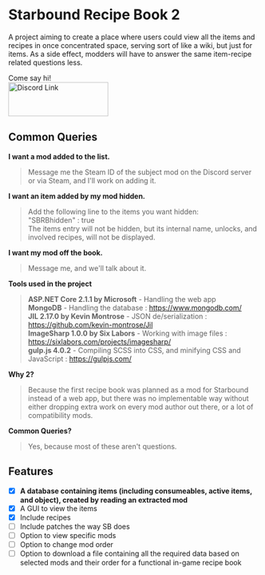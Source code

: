 # Starbound Recipe Book 2
A project aiming to create a place where users could view all the items and recipes in once concentrated space, serving sort of like a wiki, but just for items.
As a side effect, modders will have to answer the same item-recipe related questions less.

Come say hi! <br/>
<a href="https://discord.gg/Egjx962">
<img src="https://discordapp.com/assets/e4923594e694a21542a489471ecffa50.svg" alt="Discord Link" width="200" height="68">
</a>

## Common Queries ##

**I want a mod added to the list.**
> Message me the Steam ID of the subject mod on the Discord server or via Steam, and I'll work on adding it.

**I want an item added by my mod hidden.**
> Add the following line to the items you want hidden:<br/>
> "SBRBhidden" : true<br/>
> The items entry will not be hidden, but its internal name, unlocks, and involved recipes, will not be displayed.

**I want my mod off the book.**
> Message me, and we'll talk about it.

**Tools used in the project**
> **ASP.NET Core 2.1.1 by Microsoft** - Handling the web app<br/>
> **MongoDB** - Handling the database : https://www.mongodb.com/<br/>
> **JIL 2.17.0 by Kevin Montrose** - JSON de/serialization : https://github.com/kevin-montrose/Jil<br/>
> **ImageSharp 1.0.0 by Six Labors** - Working with image files : https://sixlabors.com/projects/imagesharp/<br/>
> **gulp.js 4.0.2** - Compiling SCSS into CSS, and minifying CSS and JavaScript : https://gulpjs.com/

**Why 2?**
> Because the first recipe book was planned as a mod for Starbound instead of a web app, but there was no implementable way without either dropping extra work on every mod author out there, or a lot of compatibility mods.

**Common Queries?**
> Yes, because most of these aren't questions.

## Features ##
- [x] **A database containing items (including consumeables, active items, and object), created by reading an extracted mod**
- [x] A GUI to view the items
- [x] Include recipes
- [ ] Include patches the way SB does
- [ ] Option to view specific mods
- [ ] Option to change mod order
- [ ] Option to download a file containing all the required data based on selected mods and their order for a functional in-game recipe book
